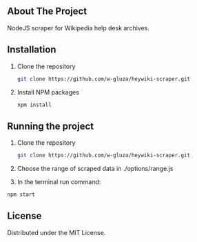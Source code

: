 ## About The Project
NodeJS scraper for Wikipedia help desk archives.

## Installation
1. Clone the repository
   ```sh
   git clone https://github.com/w-gluza/heywiki-scraper.git
   ```
2. Install NPM packages
   ```sh
   npm install
   ```

## Running the project
1. Clone the repository
   ```sh
   git clone https://github.com/w-gluza/heywiki-scraper.git
   ```

1. Choose the range of scraped data in ./options/range.js
2. In the terminal run command:    
```sh
npm start
   ```


## License
Distributed under the MIT License.
